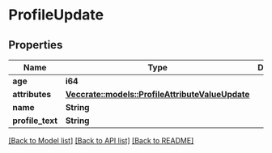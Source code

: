 # ProfileUpdate

## Properties

Name | Type | Description | Notes
------------ | ------------- | ------------- | -------------
**age** | **i64** |  | 
**attributes** | [**Vec<crate::models::ProfileAttributeValueUpdate>**](ProfileAttributeValueUpdate.md) |  | 
**name** | **String** |  | 
**profile_text** | **String** |  | 

[[Back to Model list]](../README.md#documentation-for-models) [[Back to API list]](../README.md#documentation-for-api-endpoints) [[Back to README]](../README.md)


